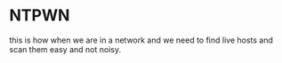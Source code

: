 # NTPWN
this is how when we are in a network and we need to find live hosts and scan them easy and not noisy.
